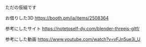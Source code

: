 ただの仮組です

お借りした3D
https://booth.pm/ja/items/2508364

参考にしたサイト
https://notetoself-dy.com/blender-threejs-gltf/

参考にした動画
https://www.youtube.com/watch?v=vFJn5ue3i_U
